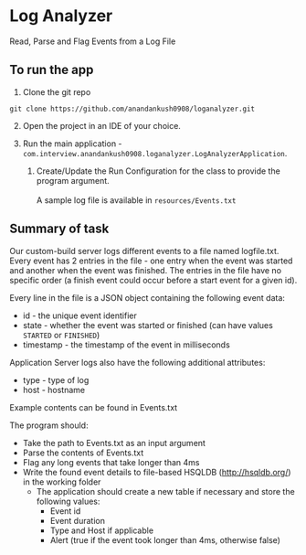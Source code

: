# Log Analyzer

Read, Parse and Flag Events from a Log File

## To run the app

1. Clone the git repo

```shell
git clone https://github.com/anandankush0908/loganalyzer.git
```

2. Open the project in an IDE of your choice.

3. Run the main application - `com.interview.anandankush0908.loganalyzer.LogAnalyzerApplication`.
    1. Create/Update the Run Configuration for the class to provide the program argument.<br />
       <br />
       A sample log file is available in `resources/Events.txt`
    

## Summary of task
Our custom-build server logs different events to a file named logfile.txt. Every event has 2 entries in
the file - one entry when the event was started and another when the event was finished. The entries
in the file have no specific order (a finish event could occur before a start event for a given id).

Every line in the file is a JSON object containing the following event data:

* id - the unique event identifier
* state - whether the event was started or finished (can have values `STARTED` or `FINISHED`)
* timestamp - the timestamp of the event in milliseconds

Application Server logs also have the following additional attributes:
* type - type of log
* host - hostname

Example contents can be found in Events.txt

The program should:
* Take the path to Events.txt as an input argument
* Parse the contents of Events.txt
* Flag any long events that take longer than 4ms
* Write the found event details to file-based HSQLDB (http://hsqldb.org/) in the working folder
  * The application should create a new table if necessary and store the following values:
    * Event id
    * Event duration
    * Type and Host if applicable
    * Alert (true if the event took longer than 4ms, otherwise false)